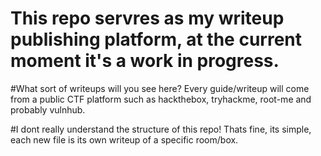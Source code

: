 # This repo servres as my writeup publishing platform, at the current moment it's a work in progress.


#What sort of writeups will you see here?
Every guide/writeup will come from a public CTF platform such as hackthebox, tryhackme, root-me and probably vulnhub.


#I dont really understand the structure of this repo!
Thats fine, its simple, each new file is its own writeup of a specific room/box.
